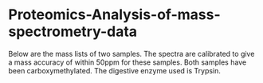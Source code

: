 # Proteomics-Analysis-of-mass-spectrometry-data
Below are the mass lists of two samples. The spectra are calibrated to give a mass accuracy of within 50ppm for these samples. Both samples have been carboxymethylated. The digestive enzyme used is Trypsin.
